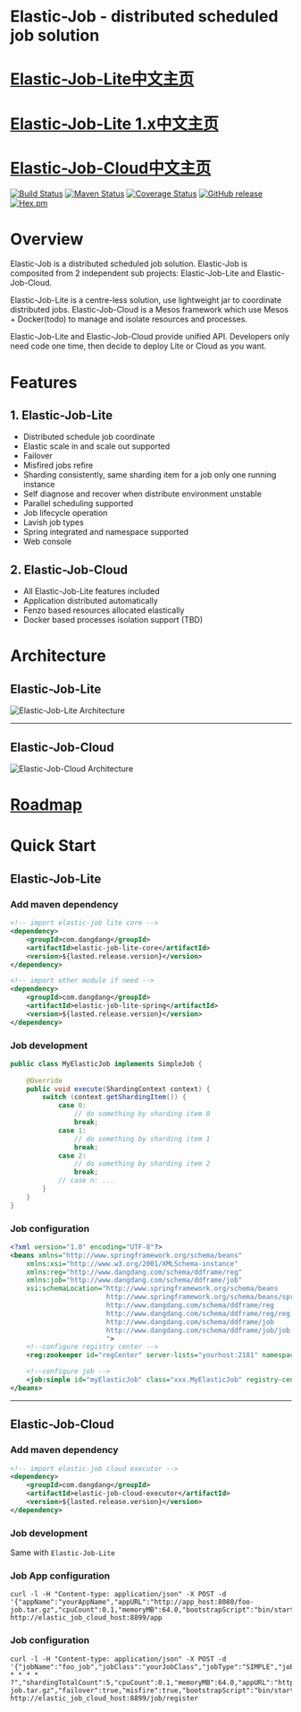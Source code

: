 # Elastic-Job - distributed scheduled job solution

# [Elastic-Job-Lite中文主页](http://dangdangdotcom.github.io/elastic-job/elastic-job-lite)
# [Elastic-Job-Lite 1.x中文主页](http://dangdangdotcom.github.io/elastic-job/elastic-job-lite-1.x)
# [Elastic-Job-Cloud中文主页](http://dangdangdotcom.github.io/elastic-job/elastic-job-cloud)

[![Build Status](https://secure.travis-ci.org/dangdangdotcom/elastic-job.png?branch=master)](https://travis-ci.org/dangdangdotcom/elastic-job)
[![Maven Status](https://maven-badges.herokuapp.com/maven-central/com.dangdang/elastic-job/badge.svg)](https://maven-badges.herokuapp.com/maven-central/com.dangdang/elastic-job)
[![Coverage Status](https://coveralls.io/repos/dangdangdotcom/elastic-job/badge.svg?branch=master&service=github)](https://coveralls.io/github/dangdangdotcom/elastic-job?branch=master)
[![GitHub release](https://img.shields.io/github/release/dangdangdotcom/elastic-job.svg)](https://github.com/dangdangdotcom/elastic-job/releases)
[![Hex.pm](http://dangdangdotcom.github.io/elastic-job/img/license.svg)](http://www.apache.org/licenses/LICENSE-2.0.html)

# Overview

Elastic-Job is a distributed scheduled job solution. Elastic-Job is composited from 2 independent sub projects: Elastic-Job-Lite and Elastic-Job-Cloud.

Elastic-Job-Lite is a centre-less solution, use lightweight jar to coordinate distributed jobs.
Elastic-Job-Cloud is a Mesos framework which use Mesos + Docker(todo) to manage and isolate resources and processes.

Elastic-Job-Lite and Elastic-Job-Cloud provide unified API. Developers only need code one time, then decide to deploy Lite or Cloud as you want.

# Features

## 1. Elastic-Job-Lite

* Distributed schedule job coordinate
* Elastic scale in and scale out supported
* Failover
* Misfired jobs refire
* Sharding consistently, same sharding item for a job only one running instance
* Self diagnose and recover when distribute environment unstable
* Parallel scheduling supported
* Job lifecycle operation
* Lavish job types
* Spring integrated and namespace supported
* Web console

## 2. Elastic-Job-Cloud
* All Elastic-Job-Lite features included
* Application distributed automatically
* Fenzo based resources allocated elastically
* Docker based processes isolation support (TBD)

# Architecture

## Elastic-Job-Lite

![Elastic-Job-Lite Architecture](elastic-job-doc/static/img/architecture/elastic_job_lite.png)
***

## Elastic-Job-Cloud

![Elastic-Job-Cloud Architecture](elastic-job-doc/static/img/architecture/elastic_job_cloud.png)

# [Roadmap](ROADMAP.md)

# Quick Start

## Elastic-Job-Lite

### Add maven dependency

```xml
<!-- import elastic-job lite core -->
<dependency>
    <groupId>com.dangdang</groupId>
    <artifactId>elastic-job-lite-core</artifactId>
    <version>${lasted.release.version}</version>
</dependency>

<!-- import other module if need -->
<dependency>
    <groupId>com.dangdang</groupId>
    <artifactId>elastic-job-lite-spring</artifactId>
    <version>${lasted.release.version}</version>
</dependency>
```
### Job development

```java
public class MyElasticJob implements SimpleJob {
    
    @Override
    public void execute(ShardingContext context) {
        switch (context.getShardingItem()) {
            case 0: 
                // do something by sharding item 0
                break;
            case 1: 
                // do something by sharding item 1
                break;
            case 2: 
                // do something by sharding item 2
                break;
            // case n: ...
        }
    }
}
```

### Job configuration

```xml
<?xml version="1.0" encoding="UTF-8"?>
<beans xmlns="http://www.springframework.org/schema/beans"
    xmlns:xsi="http://www.w3.org/2001/XMLSchema-instance"
    xmlns:reg="http://www.dangdang.com/schema/ddframe/reg"
    xmlns:job="http://www.dangdang.com/schema/ddframe/job"
    xsi:schemaLocation="http://www.springframework.org/schema/beans
                        http://www.springframework.org/schema/beans/spring-beans.xsd
                        http://www.dangdang.com/schema/ddframe/reg
                        http://www.dangdang.com/schema/ddframe/reg/reg.xsd
                        http://www.dangdang.com/schema/ddframe/job
                        http://www.dangdang.com/schema/ddframe/job/job.xsd
                        ">
    <!--configure registry center -->
    <reg:zookeeper id="regCenter" server-lists="yourhost:2181" namespace="dd-job" base-sleep-time-milliseconds="1000" max-sleep-time-milliseconds="3000" max-retries="3" />

    <!--configure job -->
    <job:simple id="myElasticJob" class="xxx.MyElasticJob" registry-center-ref="regCenter" cron="0/10 * * * * ?"   sharding-total-count="3" sharding-item-parameters="0=A,1=B,2=C" />
</beans>
```

***

## Elastic-Job-Cloud

### Add maven dependency

```xml
<!-- import elastic-job cloud executor -->
<dependency>
    <groupId>com.dangdang</groupId>
    <artifactId>elastic-job-cloud-executor</artifactId>
    <version>${lasted.release.version}</version>
</dependency>
```
### Job development

Same with `Elastic-Job-Lite`

### Job App configuration

```shell
curl -l -H "Content-type: application/json" -X POST -d 
'{"appName":"yourAppName","appURL":"http://app_host:8080/foo-job.tar.gz","cpuCount":0.1,"memoryMB":64.0,"bootstrapScript":"bin/start.sh","appCacheEnable":true}' 
http://elastic_job_cloud_host:8899/app
```

### Job configuration

```shell
curl -l -H "Content-type: application/json" -X POST -d 
'{"jobName":"foo_job","jobClass":"yourJobClass","jobType":"SIMPLE","jobExecutionType":"TRANSIENT","cron":"0/5 * * * * ?","shardingTotalCount":5,"cpuCount":0.1,"memoryMB":64.0,"appURL":"http://app_host:8080/foo-job.tar.gz","failover":true,"misfire":true,"bootstrapScript":"bin/start.sh"}' 
http://elastic_job_cloud_host:8899/job/register
```
